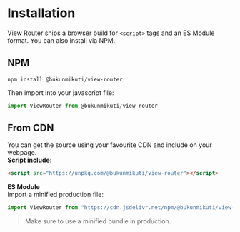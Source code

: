 # Installation
View Router ships a browser build for ```<script>``` tags and an ES Module format. You can also install via NPM.

## NPM
```
npm install @bukunmikuti/view-router
```
Then import into your javascript file:
```javascript
import ViewRouter from @bukunmikuti/view-router
```

## From CDN
You can get the source using your favourite CDN and include on your webpage.
<br> 
**Script include:**

```html
<script src="https://unpkg.com/@bukunmikuti/view-router"></script>
```
**ES Module** <br>
Import a minified production file:

```javascript
import ViewRouter from "https://cdn.jsdelivr.net/npm/@bukunmikuti/view-router/+esm"
```

> Make sure to use a minified bundle in production. 